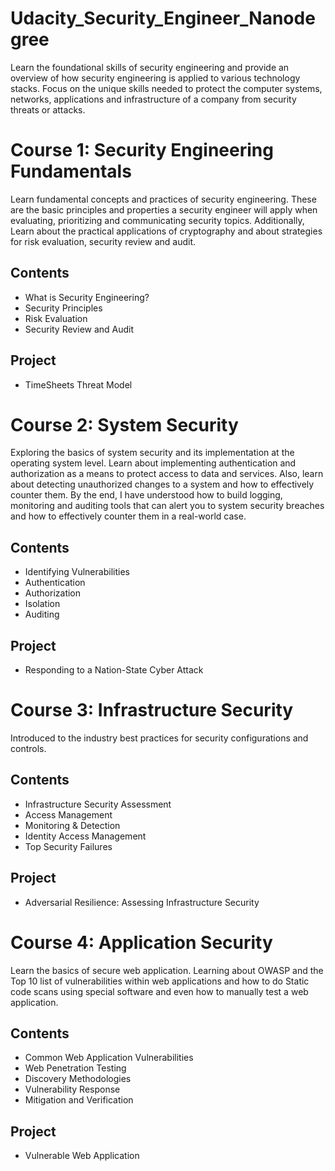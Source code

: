 # Udacity_Security_Engineer_Nanodegree
Learn the foundational skills of security engineering and provide an overview of how security engineering is applied to various technology stacks. Focus on the unique skills needed to protect the computer systems, networks, applications and infrastructure of a company from security threats or attacks.
# Course 1: Security Engineering Fundamentals
Learn fundamental concepts and practices of security engineering. These are the basic principles and properties a security engineer will apply when evaluating, prioritizing and communicating security topics. Additionally, Learn about the practical applications of cryptography and about strategies for risk evaluation, security review and audit.
## Contents
* What is Security Engineering?
* Security Principles
* Risk Evaluation
* Security Review and Audit
## Project
* TimeSheets Threat Model
# Course 2: System Security
Exploring the basics of system security and its implementation at the operating system level. Learn about implementing authentication and authorization as a means to protect access to data and services. Also, learn about detecting unauthorized changes to a system and how to effectively counter them. By the end, I have understood how to build logging, monitoring and auditing tools that can alert you to system security breaches and how to effectively counter them in a real-world case.
## Contents
* Identifying Vulnerabilities
* Authentication
* Authorization
* Isolation
* Auditing
## Project
* Responding to a Nation-State Cyber Attack
# Course 3: Infrastructure Security
Introduced to the industry best practices for security configurations and controls.
## Contents
* Infrastructure Security Assessment
* Access Management
* Monitoring & Detection
* Identity Access Management
* Top Security Failures
## Project
* Adversarial Resilience: Assessing Infrastructure Security
# Course 4: Application Security
Learn the basics of secure web application. Learning about OWASP and the Top 10 list of vulnerabilities within web applications and how to do Static code scans using special software and even how to manually test a web application.
## Contents
* Common Web Application Vulnerabilities
* Web Penetration Testing
* Discovery Methodologies
* Vulnerability Response
* Mitigation and Verification
## Project
* Vulnerable Web Application
